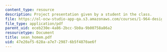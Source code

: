 ```yaml
---
content_type: resource
description: Project presentation given by a student in the class.
file: https://ol-ocw-studio-app-qa.s3.amazonaws.com/courses/1-964-design-for-sustainability-fall-2006/47e20af5628aa7e729876b5f4870ae6f_sean_homem.pdf
file_type: application/pdf
parent_uid: eceb230e-4a86-2bcc-5b0a-9b00758a86a2
resourcetype: Document
title: sean_homem.pdf
uid: 47e20af5-628a-a7e7-2987-6b5f4870ae6f
---
```

